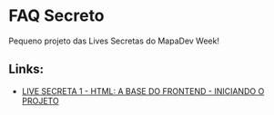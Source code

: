 # FAQ Secreto
Pequeno projeto das Lives Secretas do MapaDev Week!

## Links:
* [LIVE SECRETA 1 - HTML: A BASE DO FRONTEND - INICIANDO O PROJETO](https://www.youtube.com/watch?v=90uAdAXgYDk)

